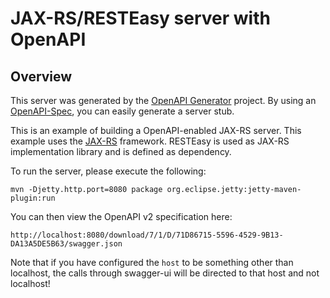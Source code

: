 # JAX-RS/RESTEasy server with OpenAPI

## Overview
This server was generated by the [OpenAPI Generator](https://openapi-generator.tech) project. By using an
[OpenAPI-Spec](https://openapis.org), you can easily generate a server stub.

This is an example of building a OpenAPI-enabled JAX-RS server.
This example uses the [JAX-RS](https://jax-rs-spec.java.net/) framework.
RESTEasy is used as JAX-RS implementation library and is defined as dependency.

To run the server, please execute the following:

```
mvn -Djetty.http.port=8080 package org.eclipse.jetty:jetty-maven-plugin:run
```

You can then view the OpenAPI v2 specification here:

```
http://localhost:8080/download/7/1/D/71D86715-5596-4529-9B13-DA13A5DE5B63/swagger.json
```

Note that if you have configured the `host` to be something other than localhost, the calls through
swagger-ui will be directed to that host and not localhost!